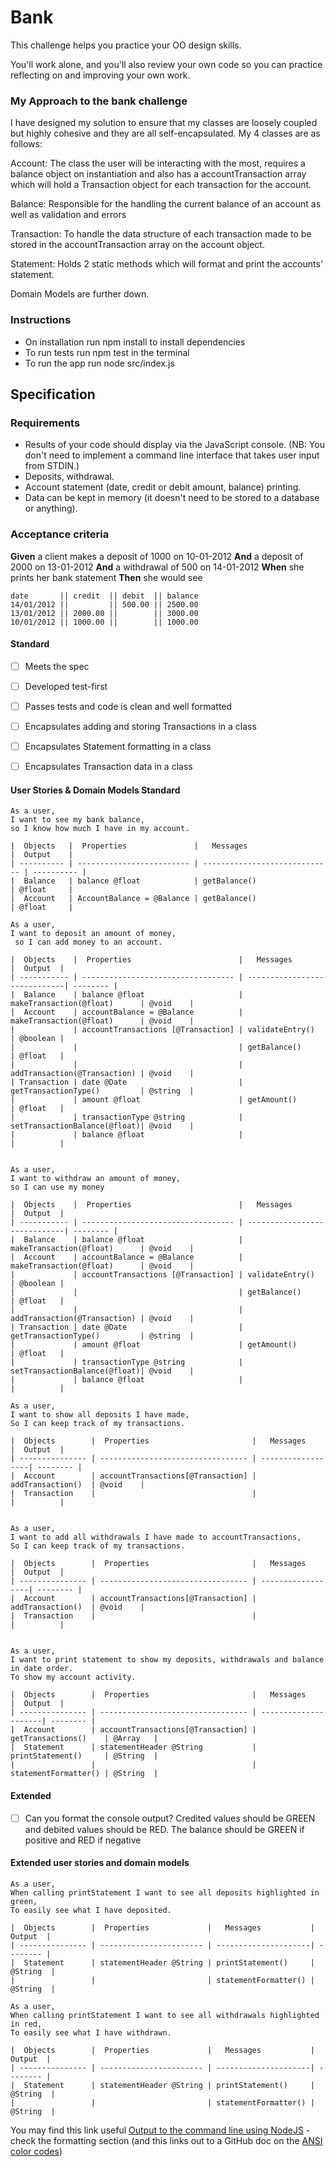 # Bank

This challenge helps you practice your OO design skills.

You'll work alone, and you'll also review your own code so you can practice reflecting on and improving your own work.

### My Approach to the bank challenge
I have designed my solution to ensure that my classes are loosely coupled but highly cohesive and they are all self-encapsulated.  My 4 classes are as follows:

Account:  The class the user will be interacting with the most, requires a balance object on instantiation and also has a accountTransaction array which will hold a Transaction object for each transaction for the account.

Balance: Responsible for the handling the current balance of an account as well as validation and errors

Transaction: To handle the data structure of each transaction made to be stored in the accountTransaction array on the account object.

Statement: Holds 2 static methods which will format and print the accounts' statement.

Domain Models are further down.

### Instructions
- On installation run npm install to install dependencies
- To run tests run npm test in the terminal
- To run the app run node src/index.js

## Specification

### Requirements

* Results of your code should display via the JavaScript console.  (NB: You don't need to implement a command line interface that takes user input from STDIN.)
* Deposits, withdrawal.
* Account statement (date, credit or debit amount, balance) printing.
* Data can be kept in memory (it doesn't need to be stored to a database or anything).

### Acceptance criteria

**Given** a client makes a deposit of 1000 on 10-01-2012
**And** a deposit of 2000 on 13-01-2012
**And** a withdrawal of 500 on 14-01-2012
**When** she prints her bank statement
**Then** she would see

```
date       || credit  || debit  || balance
14/01/2012 ||         || 500.00 || 2500.00
13/01/2012 || 2000.00 ||        || 3000.00
10/01/2012 || 1000.00 ||        || 1000.00
```


#### Standard
- [ ] Meets the spec
- [ ] Developed test-first
- [ ] Passes tests and code is clean and well formatted
- [ ] Encapsulates adding and storing Transactions in a class
- [ ] Encapsulates Statement formatting in a class
- [ ] Encapsulates Transaction data in a class



#### User Stories & Domain Models Standard
```
As a user,
I want to see my bank balance,
so I know how much I have in my account.

|  Objects   |  Properties               |   Messages                    |  Output    |
| ---------- | ------------------------- | ----------------------------- | ---------- |
|  Balance   | balance @float            | getBalance()                  | @float     |
|  Account   | AccountBalance = @Balance | getBalance()                  | @float     |

As a user,
I want to deposit an amount of money,
 so I can add money to an account.

|  Objects    |  Properties                        |   Messages                   |  Output  |
| ----------- | ---------------------------------- | -----------------------------| -------- |
|  Balance    | balance @float                     | makeTransaction(@float)      | @void    |
|  Account    | accountBalance = @Balance          | makeTransaction(@float)      | @void    |
|             | accountTransactions [@Transaction] | validateEntry()              | @boolean |
|             |                                    | getBalance()                 | @float   |
|             |                                    | addTransaction(@Transaction) | @void    |
| Transaction | date @Date                         | getTransactionType()         | @string  |
|             | amount @float                      | getAmount()                  | @float   |
|             | transactionType @string            | setTransactionBalance(@float)| @void    |
|             | balance @float                     |                              |          |


As a user,
I want to withdraw an amount of money,
so I can use my money

|  Objects    |  Properties                        |   Messages                   |  Output  |
| ----------- | ---------------------------------- | -----------------------------| -------- |
|  Balance    | balance @float                     | makeTransaction(@float)      | @void    |
|  Account    | accountBalance = @Balance          | makeTransaction(@float)      | @void    |
|             | accountTransactions [@Transaction] | validateEntry()              | @boolean |
|             |                                    | getBalance()                 | @float   |
|             |                                    | addTransaction(@Transaction) | @void    |
| Transaction | date @Date                         | getTransactionType()         | @string  |
|             | amount @float                      | getAmount()                  | @float   |
|             | transactionType @string            | setTransactionBalance(@float)| @void    |
|             | balance @float                     |                              |          |

As a user,
I want to show all deposits I have made,
So I can keep track of my transactions.

|  Objects        |  Properties                       |   Messages        |  Output  |
| --------------- | --------------------------------- | ------------------| -------- |
|  Account        | accountTransactions[@Transaction] | addTransaction()  | @void    |
|  Transaction    |                                   |                   |          |


As a user,
I want to add all withdrawals I have made to accountTransactions,
So I can keep track of my transactions.

|  Objects        |  Properties                       |   Messages        |  Output  |
| --------------- | --------------------------------- | ------------------| -------- |
|  Account        | accountTransactions[@Transaction] | addTransaction()  | @void    |
|  Transaction    |                                   |                   |          |


As a user,
I want to print statement to show my deposits, withdrawals and balance in date order.
To show my account activity.

|  Objects        |  Properties                       |   Messages           |  Output  |
| --------------- | --------------------------------- | ---------------------| -------- |
|  Account        | accountTransactions[@Transaction] | getTransactions()    | @Array   |
|  Statement      | statementHeader @String           | printStatement()     | @String  |
|                 |                                   | statementFormatter() | @String  |
```

#### Extended
- [ ] Can you format the console output?  Credited values should be GREEN and debited values should be RED.  The balance should be GREEN if positive and RED if negative

#### Extended user stories and domain models
```
As a user,
When calling printStatement I want to see all deposits highlighted in green,
To easily see what I have deposited.

|  Objects        |  Properties             |   Messages           |  Output  |
| --------------- | ----------------------- | ---------------------| -------- |
|  Statement      | statementHeader @String | printStatement()     | @String  |
|                 |                         | statementFormatter() | @String  |

As a user,
When calling printStatement I want to see all withdrawals highlighted in red,
To easily see what I have withdrawn.

|  Objects        |  Properties             |   Messages           |  Output  |
| --------------- | ----------------------- | ---------------------| -------- |
|  Statement      | statementHeader @String | printStatement()     | @String  |
|                 |                         | statementFormatter() | @String  |

```


You may find this link useful [Output to the command line using NodeJS](https://nodejs.dev/en/learn/output-to-the-command-line-using-nodejs/) - check the formatting section (and this links out to a GitHub doc on the [ANSI color codes](https://gist.github.com/iamnewton/8754917))

